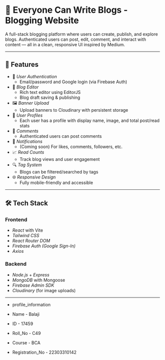 # 📝 Everyone Can Write Blogs - Blogging Website

A full-stack blogging platform where users can create, publish, and explore blogs. Authenticated users can post, edit, comment, and interact with content — all in a clean, responsive UI inspired by Medium.

---

## 🚀 Features

- 🧠 *User Authentication*
  - Email/password and Google login (via Firebase Auth)
- 📝 *Blog Editor*
  - Rich text editor using EditorJS
  - Blog draft saving & publishing
- 🖼 *Banner Upload*
  - Upload banners to Cloudinary with persistent storage
- 👤 *User Profiles*
  - Each user has a profile with display name, image, and total post/read stats
- 💬 *Comments*
  - Authenticated users can post comments
- 🔔 *Notifications*
  - (Coming soon) For likes, comments, followers, etc.
- 📈 *Read Counts*
  - Track blog views and user engagement
- 🔍 *Tag System*
  - Blogs can be filtered/searched by tags
- 🌐 *Responsive Design*
  - Fully mobile-friendly and accessible

---

## 🛠 Tech Stack

### Frontend
- *React* with Vite
- *Tailwind CSS*
- *React Router DOM*
- *Firebase Auth (Google Sign-In)*
- *Axios*

### Backend
- *Node.js* + *Express*
- *MongoDB* with Mongoose
- *Firebase Admin SDK*
- *Cloudinary* (for image uploads)

---

- profile_information


- Name - Balaji
- ID - 17459
- Roll_No - C49
- Course - BCA
- Registration_No - 22303310142